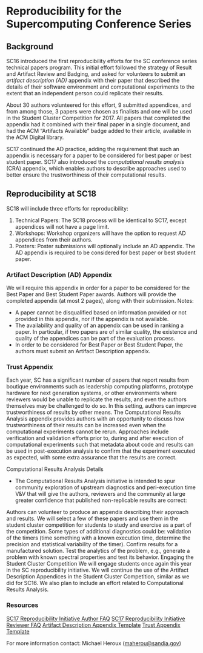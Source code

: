 # Reproducibility for the Supercomputing Conference Series

## Background
SC16 introduced the first reproducibility efforts for the SC conference series technical papers program. This initial effort followed the strategy of Result and Artifact Review and Badging, and asked for volunteers to submit an _artifact description (AD)_ appendix with their paper that described the details of their software environment and computational experiments to the extent that an independent person could replicate their results.

About 30 authors volunteered for this effort, 9 submitted appendices, and from among those, 3 papers were chosen as finalists and one will be used in the Student Cluster Competition for 2017. All papers that completed the appendix had it combined with their final paper in a single document, and had the ACM “Artifacts Available” badge added to their article, available in the ACM Digital library.

SC17 continued the AD practice, adding the requirement that such an appendix is necessary for a paper to be considered for best paper or best student paper.  SC17 also introduced the _computational results analysis_ (CRA) appendix, which enables authors to describe approaches used to better ensure the trustworthiness of their computational results.

## Reproducibility at SC18

SC18 will include three efforts for reproducibility:
1. Technical Papers: The SC18 process will be identical to SC17, except appendices will not have a page limit.
2. Workshops: Workshop organizers will have the option to request AD appendices from their authors.
3. Posters: Poster submissions will optionally include an AD appendix.  The AD appendix is required to be considered for best paper or best student paper.

### Artifact Description (AD) Appendix

We will require this appendix in order for a paper to be considered for the Best Paper and Best Student Paper awards. Authors will provide the completed appendix (at most 2 pages), along with their submission.
Notes:

- A paper cannot be disqualified based on information provided or not provided in this appendix, nor if the appendix is not available.
- The availability and quality of an appendix can be used in ranking a paper. In particular, if two papers are of similar quality, the existence and quality of the appendices can be part of the evaluation process.
- In order to be considered for Best Paper or Best Student Paper, the authors must submit an Artifact Description appendix.

### Trust Appendix
Each year, SC has a significant number of papers that report results from boutique environments such as leadership computing platforms, prototype hardware for next generation systems, or other environments where reviewers would be unable to replicate the results, and even the authors themselves may be challenged to do so. In this setting, authors can improve trustworthiness of results by other means. The Computational Results Analysis appendix provides authors with an opportunity to discuss how trustworthiness of their results can be increased even when the computational experiments cannot be rerun. Approaches include verification and validation efforts prior to, during and after execution of computational experiments such that metadata about code and results can be used in post-execution analysis to confirm that the experiment executed as expected, with some extra assurance that the results are correct.

Computational Results Analysis Details
- The Computational Results Analysis initiative is intended to spur community exploration of upstream diagnostics and peri-execution time V&V that will give the authors, reviewers and the community at large greater confidence that published non-replicable results are correct:

Authors can volunteer to produce an appendix describing their approach and results.
We will select a few of these papers and use them in the student cluster competition for students to study and exercise as a part of the competition.
Some types of additional diagnostics could be:
validation of the timers (time something with a known execution time, determine the precision and statistical variability of the timer).
Confirm results for a manufactured solution.
Test the analytics of the problem, e.g., generate a problem with known spectral properties and test its behavior.
Engaging the Student Cluster Competition
We will engage students once again this year in the SC reproducibility initiative. We will continue the use of the Artifact Description Appendices in the Student Cluster Competition, similar as we did for SC16. We also plan to include an effort related to Computational Results Analysis.

### Resources

[SC17 Reproducibility Initiative Author FAQ](AuthorFAQ.md)
[SC17 Reproducibility Initiative Reviewer FAQ](ReviewerFAQ.md)
[Artifact Description Appendix Template](DescriptionAppendix.md)
[Trust Appendix Template](TrustAppendixTemplate.md)

For more information contact: Michael Heroux (maherou@sandia.gov)
